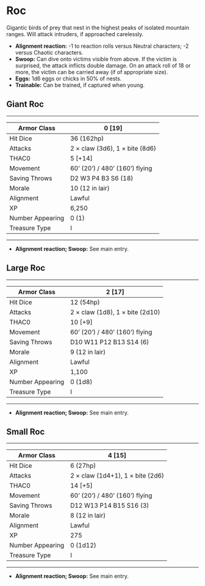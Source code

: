 # Roc

Gigantic birds of prey that nest in the highest peaks of isolated mountain ranges. Will attack intruders, if approached carelessly.

- **Alignment reaction:** -1 to reaction rolls versus Neutral characters; -2 versus Chaotic characters.
- **Swoop:** Can dive onto victims visible from above. If the victim is surprised, the attack inflicts double damage. On an attack roll of 18 or more, the victim can be carried away (if of appropriate size).
- **Eggs:** 1d6 eggs or chicks in 50% of nests.
- **Trainable:** Can be trained, if captured when young.

## Giant Roc

------

| Armor Class     | 0 [19]                         |
| ---------------- | ------------------------------ |
| Hit Dice         | 36 (162hp)                     |
| Attacks          | 2 × claw (3d6), 1 × bite (8d6) |
| THAC0            | 5 [+14]                        |
| Movement         | 60’ (20’) / 480’ (160’) flying |
| Saving Throws    | D2 W3 P4 B3 S6 (18)            |
| Morale           | 10 (12 in lair)                |
| Alignment        | Lawful                         |
| XP               | 6,250                          |
| Number Appearing | 0 (1)                          |
| Treasure Type    | I                              |

------

- **Alignment reaction; Swoop:** See main entry.

## Large Roc

------

| Armor Class     | 2 [17]                          |
| ---------------- | ------------------------------- |
| Hit Dice         | 12 (54hp)                       |
| Attacks          | 2 × claw (1d8), 1 × bite (2d10) |
| THAC0            | 10 [+9]                         |
| Movement         | 60’ (20’) / 480’ (160’) flying  |
| Saving Throws    | D10 W11 P12 B13 S14 (6)         |
| Morale           | 9 (12 in lair)                  |
| Alignment        | Lawful                          |
| XP               | 1,100                           |
| Number Appearing | 0 (1d8)                         |
| Treasure Type    | I                               |

------

- **Alignment reaction; Swoop:** See main entry.

## Small Roc

------

| Armor Class     | 4 [15]                           |
| ---------------- | -------------------------------- |
| Hit Dice         | 6 (27hp)                         |
| Attacks          | 2 × claw (1d4+1), 1 × bite (2d6) |
| THAC0            | 14 [+5]                          |
| Movement         | 60’ (20’) / 480’ (160’) flying   |
| Saving Throws    | D12 W13 P14 B15 S16 (3)          |
| Morale           | 8 (12 in lair)                   |
| Alignment        | Lawful                           |
| XP               | 275                              |
| Number Appearing | 0 (1d12)                         |
| Treasure Type    | I                                |

------

- **Alignment reaction; Swoop:** See main entry.